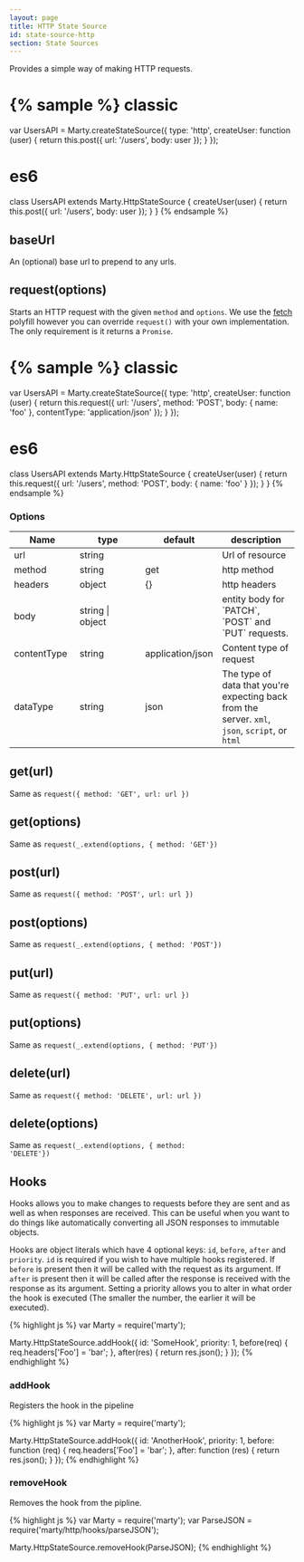 ```yaml
---
layout: page
title: HTTP State Source
id: state-source-http
section: State Sources
---
```


Provides a simple way of making HTTP requests.

{% sample %}
classic
=======
var UsersAPI = Marty.createStateSource({
  type: 'http',
  createUser: function (user) {
    return this.post({ url: '/users', body: user });
  }
});

es6
===
class UsersAPI extends Marty.HttpStateSource {
  createUser(user) {
    return this.post({ url: '/users', body: user });
  }
}
{% endsample %}

<h2 id="baseUrl">baseUrl</h2>

An (optional) base url to prepend to any urls.

<h2 id="requestOptions">request(options)</h2>

Starts an HTTP request with the given <code>method</code> and <code>options</code>. We use the [fetch](https://github.com/github/fetch) polyfill however you can override ``request()`` with your own implementation. The only requirement is it returns a <code>Promise</code>.

{% sample %}
classic
=======
var UsersAPI = Marty.createStateSource({
  type: 'http',
  createUser: function (user) {
    return this.request({
      url: '/users',
      method: 'POST',
      body: { name: 'foo' },
      contentType: 'application/json'
    });
  }
});

es6
===
class UsersAPI extends Marty.HttpStateSource {
  createUser(user) {
    return this.request({
      url: '/users',
      method: 'POST',
      body: { name: 'foo' }
    });
  }
}
{% endsample %}

<h3>Options</h3>

<table class="table table-bordered table-striped">
  <thead>
   <tr>
     <th style="width: 100px;">Name</th>
     <th style="width: 100px;">type</th>
     <th style="width: 50px;">default</th>
     <th>description</th>
   </tr>
  </thead>
  <tbody>
   <tr>
     <td>url</td>
     <td>string</td>
     <td></td>
     <td>Url of resource</td>
   </tr>
   <tr>
     <td>method</td>
     <td>string</td>
     <td>get</td>
     <td>http method</td>
   </tr>
   <tr>
     <td>headers</td>
     <td>object</td>
     <td>{}</td>
     <td>http headers</td>
   </tr>
   <tr>
     <td>body</td>
     <td>string | object</td>
     <td></td>
     <td>entity body for `PATCH`, `POST` and `PUT` requests.</td>
   </tr>
   <tr>
     <td>contentType</td>
     <td>string</td>
     <td>application/json</td>
     <td>Content type of request</td>
   </tr>
   <tr>
     <td>dataType</td>
     <td>string</td>
     <td>json</td>
     <td>The type of data that you're expecting back from the server. <code>xml</code>, <code>json</code>, <code>script</code>, or <code>html</code></td>
   </tr>
  </tbody>
</table>

<h2 id="getUrl">get(url)</h2>

Same as <code>request({ method: 'GET', url: url })</code>

<h2 id="getOptions">get(options)</h2>

Same as <code>request(_.extend(options, { method: 'GET'})</code>

<h2 id="postUrl">post(url)</h2>

Same as <code>request({ method: 'POST', url: url })</code>

<h2 id="postOptions">post(options)</h2>

Same as <code>request(_.extend(options, { method: 'POST'})</code>

<h2 id="putUrl">put(url)</h2>

Same as <code>request({ method: 'PUT', url: url })</code>

<h2 id="putOptions">put(options)</h2>

Same as <code>request(_.extend(options, { method: 'PUT'})</code>

<h2 id="deleteUrl">delete(url)</h2>

Same as <code>request({ method: 'DELETE', url: url })</code>

<h2 id="deleteOptions">delete(options)</h2>

Same as <code>request(_.extend(options, { method: 'DELETE'})</code>

<h2 id="hooks">Hooks</h2>

Hooks allows you to make changes to requests before they are sent and as well as when responses are received. This can be useful when you want to do things like automatically converting all JSON responses to immutable objects.

Hooks are object literals which have 4 optional keys: ``id``, ``before``, ``after`` and ``priority``. ``id`` is required if you wish to have multiple hooks registered. If ``before`` is present then it will be called with the request as its argument. If ``after`` is present then it will be called after the response is received with the response as its argument. Setting a priority allows you to alter in what order the hook is executed (The smaller the number, the earlier it will be executed).

{% highlight js %}
var Marty = require('marty');

Marty.HttpStateSource.addHook({
  id: 'SomeHook',
  priority: 1,
  before(req) {
    req.headers['Foo'] = 'bar';
  },
  after(res) {
    return res.json();
  }
});
{% endhighlight %}

<h3 id="addHook">addHook</h3>

Registers the hook in the pipeline

{% highlight js %}
var Marty = require('marty');

Marty.HttpStateSource.addHook({
  id: 'AnotherHook',
  priority: 1,
  before: function (req) {
    req.headers['Foo'] = 'bar';
  },
  after: function (res) {
    return res.json();
  }
});
{% endhighlight %}

<h3 id="removeHook">removeHook</h3>

Removes the hook from the pipline.

{% highlight js %}
var Marty = require('marty');
var ParseJSON = require('marty/http/hooks/parseJSON');

Marty.HttpStateSource.removeHook(ParseJSON);
{% endhighlight %}
